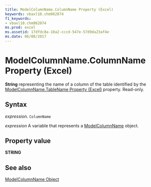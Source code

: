 ```yaml
---
title: ModelColumnName.ColumnName Property (Excel)
keywords: vbaxl10.chm962074
f1_keywords:
- vbaxl10.chm962074
ms.prod: excel
ms.assetid: 17dfdc8a-10a2-cccd-547e-57d9da23af4e
ms.date: 06/08/2017
---
```



# ModelColumnName.ColumnName Property (Excel)

 **String** representing the name of a column of the table identified by the [ModelColumnName.TableName Property (Excel)](Excel.modelcolumnname.tablename.md) property. Read-only.


## Syntax

 _expression_. `ColumnName`

 _expression_ A variable that represents a [ModelColumnName](Excel.modelcolumnname.md) object.


## Property value

 **STRING**


## See also



[ModelColumnName Object](Excel.modelcolumnname.md)

